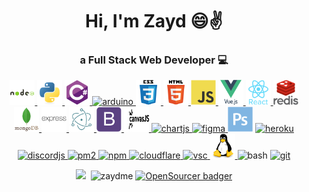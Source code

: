 <h1 align="center">Hi, I'm Zayd 😄✌️</h1>
<h3 align="center">a Full Stack Web Developer 💻</h3>
<p align="center">
    <a text-decoration="none" href="https://nodejs.org/" title="Node.js">
        <img src="https://raw.githubusercontent.com/devicons/devicon/master/icons/nodejs/nodejs-original-wordmark.svg" alt="nodejs" width="40" height="40" />
    </a>
    <a href="https://www.python.org/" title="Python">
        <img src="https://raw.githubusercontent.com/devicons/devicon/master/icons/python/python-original.svg" alt="python" width="40" height="40" />
    </a>
    <a href="https://docs.microsoft.com/en-us/dotnet/csharp/" title="CSharp">
        <img src="https://raw.githubusercontent.com/devicons/devicon/master/icons/csharp/csharp-original.svg" alt="csharp" width="40" height="40" />
    </a>
    <a href="https://www.arduino.cc/" title="Arduino">
        <img src="https://www.arduino.cc/en/uploads/Trademark/ARDUINO_logo.jpg" alt="arduino" width="40" />
    </a>
    <a href="https://www.w3.org/TR/CSS2/" title="Cascading Style Sheet">
        <img src="https://raw.githubusercontent.com/devicons/devicon/master/icons/css3/css3-original-wordmark.svg" alt="css3" width="40" height="40" />
    </a>
    <a href="https://html.spec.whatwg.org/" title="HyperText Markup Language">
        <img src="https://raw.githubusercontent.com/devicons/devicon/master/icons/html5/html5-original-wordmark.svg" alt="html5" width="40" height="40" />
    </a>
    <a href="https://en.wikipedia.org/wiki/JavaScript" title="JavaScript">
        <img src="https://raw.githubusercontent.com/devicons/devicon/master/icons/javascript/javascript-original.svg" alt="javascript" width="40" height="40" />
    </a>
    <a href="https://vuejs.org/" title="VueJs">
        <img src="https://raw.githubusercontent.com/devicons/devicon/master/icons/vuejs/vuejs-original-wordmark.svg" alt="vuejs" width="40" height="40" />
    </a>
    <a href="https://reactjs.org/" title="ReactJs">
        <img src="https://raw.githubusercontent.com/devicons/devicon/master/icons/react/react-original-wordmark.svg" alt="react" width="40" height="40" />
    </a>
    <a href="https://redis.io/" title="Redis">
        <img src="https://raw.githubusercontent.com/devicons/devicon/master/icons/redis/redis-original-wordmark.svg" alt="redis" width="40" height="40" />
    </a>
    <a href="https://www.mongodb.com/" title="MongoDB">
        <img src="https://raw.githubusercontent.com/devicons/devicon/master/icons/mongodb/mongodb-original-wordmark.svg" alt="mongodb" width="40" height="40" />
    </a>
    <a href="http://expressjs.com/" title="ExpressJs">
        <img src="https://raw.githubusercontent.com/devicons/devicon/master/icons/express/express-original-wordmark.svg" alt="express" width="40" height="40" />
    </a>
    <a href="https://www.electronjs.org/" title="ElectronJs">
        <img src="https://raw.githubusercontent.com/devicons/devicon/master/icons/electron/electron-original.svg" alt="electron" width="40" height="40" />
    </a>
    <a href="https://getbootstrap.com/" title="Bootstrap">
        <img src="https://raw.githubusercontent.com/devicons/devicon/master/icons/bootstrap/bootstrap-plain.svg" alt="bootstrap" width="40" height="40" />
    </a>
    <a href="https://canvasjs.com/" title="CanvasJs">
        <img src="https://raw.githubusercontent.com/Hardik0307/Hardik0307/master/assets/canvasjs-charts.svg" alt="canvasjs" width="40" height="40" />
    </a>
    <a href="https://www.chartjs.org/" title="ChartJS">
        <img src="https://www.chartjs.org/media/logo-title.svg" alt="chartjs" width="40" height="40" />
    </a>
    <a href="https://www.figma.com/" title="Figma">
        <img src="https://www.vectorlogo.zone/logos/figma/figma-icon.svg" alt="figma" width="40" height="40" />
    </a>
    <img src="https://raw.githubusercontent.com/devicons/devicon/master/icons/photoshop/photoshop-plain.svg" alt="photoshop" width="40" height="40" />
    <a href="https://heroku.com/" title="Heroku">
        <img src="https://brand.heroku.com/static/media/heroku-logotype-vertical.f7e1193f.svg" alt="heroku" width="40" height="40" />
    </a>
    <a href="https://discord.js.org/" title="DiscordJs">
        <img src="https://discord.js.org/static/logo-square.png" alt="discordjs" width="40" height="40" />
    </a>
    <a href="https://pm2.keymetrics.io/" title="PM2">
        <img src="https://cdn.opsmatters.com/sites/default/files/logos/pm2-thumb.png" alt="pm2" width="40" height="40" />
    </a>
    <a href="https://www.npmjs.com/" title="Node Package Manager">
        <img src="https://clipground.com/images/npm-logo-png-6.png" alt="npm" width="40" height="40" />
    </a>
    <a href="https://cloudflare.org" title="Cloudflare">
        <img src="https://www.cloudflare.com/img/cf-facebook-card.png" alt="cloudflare" width="40" height="40" />
    </a>
    <a href="https://code.visualstudio.com/" title="Visual Studio Code">
        <img src="https://upload.wikimedia.org/wikipedia/commons/thumb/9/9a/Visual_Studio_Code_1.35_icon.svg/1200px-Visual_Studio_Code_1.35_icon.svg.png" alt="vsc" width="40" height="40" />
    </a>
    <a href="https://www.linuxfoundation.org/" title="Linux">
        <img src="https://raw.githubusercontent.com/devicons/devicon/master/icons/linux/linux-original.svg" alt="linux" width="40" height="40" />
    </a>
    <a title="Bash">
        <img src="https://www.vectorlogo.zone/logos/gnu_bash/gnu_bash-icon.svg" alt="bash" width="40" height="40" />
    </a>
    <a href="https://git-scm.com/" title="Git">
        <img src="https://www.vectorlogo.zone/logos/git-scm/git-scm-icon.svg" alt="git" width="40" height="40" />
    </a>
</p>
<p align="center">
    <img height="150px" src="https://github-readme-stats.vercel.app/api?username=Zaydme&show_icons=true&count_private=true&theme=radical&hide=issues,contribs" />&nbsp;
    <img height="150px" src="https://github-readme-stats.vercel.app/api/top-langs/?username=zaydme&layout=compact&count_private=true&theme=radical" alt="zaydme" />
        <a href="https://microsoft.enjinx.io/eth/asset/688000000000091c/368" title="Microsoft OpenSourcer badger"><img src="https://i.ibb.co/5Kk6kjk/65698bcc4a2c8212e2da916b4ab31f77bd872f99.webp" alt="OpenSourcer badger" border="0" width="150px"></a>

</p>
